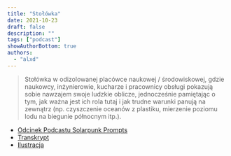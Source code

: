 ```yaml
---
title: "Stołówka"
date: 2021-10-23
draft: false
description: ""
tags: ["podcast"]
showAuthorBottom: true
authors:
  - "alxd"
---
```


> Stołówka w odizolowanej placówce naukowej / środowiskowej, gdzie naukowcy, inżynierowie, kucharze i pracownicy obsługi pokazują sobie nawzajem swoje ludzkie oblicze, jednocześnie pamiętając o tym, jak ważna jest ich rola tutaj i jak trudne warunki panują na zewnątrz (np. czyszczenie oceanów z plastiku, mierzenie poziomu lodu na biegunie północnym itp.).

- [Odcinek Podcastu Solarpunk Prompts](https://podcast.tomasino.org/@SolarpunkPrompts/episodes/the-canteen)
- [Transkrypt](https://wiki.tomasino.org/writing/Solarpunk-Prompts---The-Canteen)
- [Ilustracja](/art/the-lemonaut-canteen/)